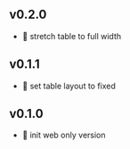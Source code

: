 ## v0.2.0

* 🌱 stretch table to full width

## v0.1.1

* 🐞 set table layout to fixed

## v0.1.0

* 🐣 init web only version
